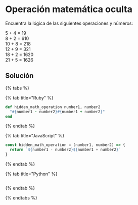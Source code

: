 # Operación matemática oculta

Encuentra la lógica de las siguientes operaciones y números:

5 + 4 = 19  
8 + 2 = 610  
10 + 8 = 218  
12 + 9 = 321  
18 + 2 = 1620  
21 + 5 = 1626  

## Solución

{% tabs %}

{% tab title="Ruby" %}
  ```ruby
  def hidden_math_operation number1, number2
    "#{number1 - number2}#{number1 + number2}"
  end
  ```
{% endtab %}

{% tab title="JavaScript" %}
  ```javascript
  const hidden_math_operation = (number1, number2) => {
    return `${number1 - number2}${number1 + number2}`
  }
  ```
{% endtab %}

{% tab title="Python" %}
  ```python

  ```
{% endtab %}

{% endtabs %}